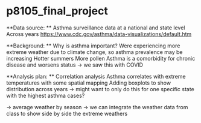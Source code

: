# p8105_final_project



**Data source: **
Asthma surveillance data at a national and state level
Across years 
https://www.cdc.gov/asthma/data-visualizations/default.htm

**Background: **
Why is asthma important? Were experiencing more extreme weather due to climate change, so asthma prevalence may be increasing 
Hotter summers
More pollen 
Asthma is a comorbidity for chronic disease and worsens status → we saw this with COVID 

**Analysis plan: **
Correlation analysis 
Asthma correlates with extreme temperatures
with some spatial mapping 
Adding boxplots to show distribution across years → might want to only do this for one specific state with the highest asthma cases?

→ average weather by season 
→ we can integrate the weather data from class to show side by side the extreme weathers

